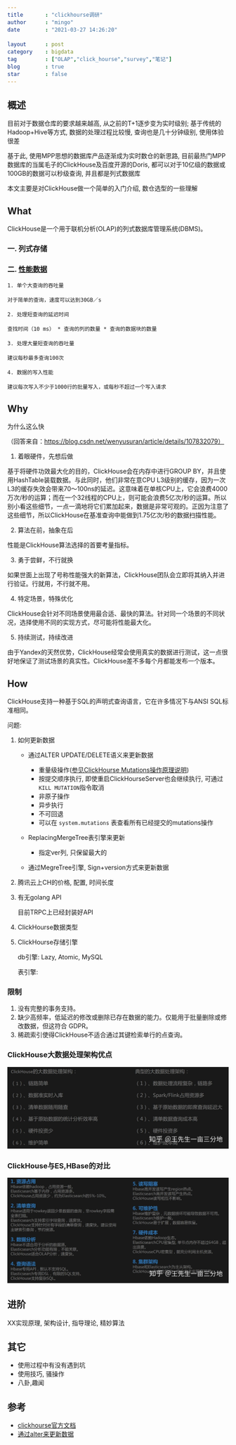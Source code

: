 ```yaml
---
title       : "clickhourse调研"
author      : "mingo"
date        : "2021-03-27 14:26:20"

layout      : post
category    : bigdata
tag         : ["OLAP","click_hourse","survey","笔记"]
blog        : true
star        : false
---
```


## 概述

目前对于数据仓库的要求越来越高, 从之前的T+1逐步变为实时级别; 基于传统的Hadoop+Hive等方式, 数据的处理过程比较慢, 查询也是几十分钟级别, 使用体验很差

基于此, 使用MPP思想的数据库产品逐渐成为实时数仓的新思路, 目前最热门MPP数据库的当属毛子的ClickHouse及百度开源的Doris, 都可以对于10亿级的数据或100GB的数据可以秒级查询, 并且都是列式数据库

本文主要是对ClickHouse做一个简单的入门介绍, 数仓选型的一些理解

## What 

ClickHouse是一个用于联机分析(OLAP)的列式数据库管理系统(DBMS)。

### 一. 列式存储
### 二. [性能数据](https://clickhouse.tech/docs/zh/introduction/performance/)

```
1. 单个大查询的吞吐量

对于简单的查询，速度可以达到30GB／s

2. 处理短查询的延迟时间

查找时间（10 ms） * 查询的列的数量 * 查询的数据块的数量

3. 处理大量短查询的吞吐量

建议每秒最多查询100次

4. 数据的写入性能

建议每次写入不少于1000行的批量写入，或每秒不超过一个写入请求
```

## Why

为什么这么快

（回答来自：https://blog.csdn.net/wenyusuran/article/details/107832079）

1. 着眼硬件，先想后做

基于将硬件功效最大化的目的，ClickHouse会在内存中进行GROUP BY，并且使用HashTable装载数据。与此同时，他们非常在意CPU L3级别的缓存，因为一次L3的缓存失效会带来70～100ns的延迟。这意味着在单核CPU上，它会浪费4000万次/秒的运算；而在一个32线程的CPU上，则可能会浪费5亿次/秒的运算。所以别小看这些细节，一点一滴地将它们累加起来，数据是非常可观的。正因为注意了这些细节，所以ClickHouse在基准查询中能做到1.75亿次/秒的数据扫描性能。

2. 算法在前，抽象在后

性能是ClickHouse算法选择的首要考量指标。

3. 勇于尝鲜，不行就换

如果世面上出现了号称性能强大的新算法，ClickHouse团队会立即将其纳入并进行验证。行就用，不行就不用。

4. 特定场景，特殊优化

ClickHouse会针对不同场景使用最合适、最快的算法。针对同一个场景的不同状况，选择使用不同的实现方式，尽可能将性能最大化。

5. 持续测试，持续改进

由于Yandex的天然优势，ClickHouse经常会使用真实的数据进行测试，这一点很好地保证了测试场景的真实性。ClickHouse差不多每个月都能发布一个版本。

## How 

ClickHouse支持一种基于SQL的声明式查询语言，它在许多情况下与ANSI SQL标准相同。

问题:
1. 如何更新数据

    - 通过ALTER UPDATE/DELETE语义来更新数据
        + 重量级操作([参见ClickHourse Mutations操作原理说明](https://www.jianshu.com/p/521f2d1611f8))
        + 按提交顺序执行, 即使重启ClickHourseServer也会继续执行, 可通过`KILL MUTATION`指令取消
        + 非原子操作
        + 异步执行
        + 不可回退
        + 可以在 `system.mutations` 表查看所有已经提交的mutations操作

    - ReplacingMergeTree表引擎来更新
        + 指定ver列, 只保留最大的

    - 通过MegreTree引擎, Sign+version方式来更新数据

2. 腾讯云上CH的价格, 配置, 时间长度

3. 有无golang API

    目前TRPC上已经封装好API

4. ClickHourse数据类型
5. ClickHourse存储引擎
    
    db引擎: Lazy, Atomic, MySQL
    
    表引擎: 

### 限制 
1. 没有完整的事务支持。
2. 缺少高频率，低延迟的修改或删除已存在数据的能力。仅能用于批量删除或修改数据，但这符合 GDPR。
3. 稀疏索引使得ClickHouse不适合通过其键检索单行的点查询。

### ClickHouse大数据处理架构优点

![ch_bigdata_advantage](/assets/images/clickhouse/ch_bigdata_advantage.jpg)

### ClickHouse与ES,HBase的对比

![ch_vs_es_vs_hbase](/assets/images/clickhouse/ch_es_hbase.jpg)

## 进阶

XX实现原理, 架构设计, 指导理论, 精妙算法

## 其它

- 使用过程中有没有遇到坑
- 使用技巧, 骚操作
- 八卦,趣闻

## 参考
- [clickhourse官方文档](https://clickhouse.tech/docs/zh/getting-started/playground/)
- [通过alter来更新数据](https://www.jianshu.com/p/521f2d1611f8)
